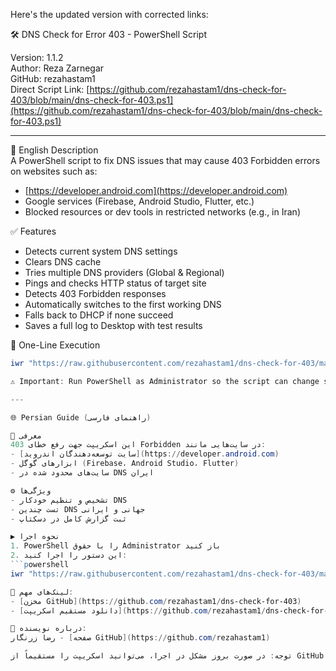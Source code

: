 Here's the updated version with corrected links:

🛠️ DNS Check for Error 403 - PowerShell Script

Version: 1.1.2  
Author: Reza Zarnegar  
GitHub: rezahastam1  
Direct Script Link: [https://github.com/rezahastam1/dns-check-for-403/blob/main/dns-check-for-403.ps1](https://github.com/rezahastam1/dns-check-for-403/blob/main/dns-check-for-403.ps1)

---

📌 English Description  
A PowerShell script to fix DNS issues that may cause 403 Forbidden errors on websites such as:  
- [https://developer.android.com](https://developer.android.com)  
- Google services (Firebase, Android Studio, Flutter, etc.)  
- Blocked resources or dev tools in restricted networks (e.g., in Iran)

✅ Features  
- Detects current system DNS settings  
- Clears DNS cache  
- Tries multiple DNS providers (Global & Regional)  
- Pings and checks HTTP status of target site  
- Detects 403 Forbidden responses  
- Automatically switches to the first working DNS  
- Falls back to DHCP if none succeed  
- Saves a full log to Desktop with test results  

🧪 One-Line Execution  
```powershell
iwr "https://raw.githubusercontent.com/rezahastam1/dns-check-for-403/main/dns-check-for-403.ps1" -UseBasicParsing | iex```

⚠️ Important: Run PowerShell as Administrator so the script can change system DNS.

---

🌐 Persian Guide (راهنمای فارسی)  

📝 معرفی  
این اسکریپت جهت رفع خطای 403 Forbidden در سایت‌هایی مانند:  
- [سایت توسعه‌دهندگان اندروید](https://developer.android.com)  
- ابزارهای گوگل (Firebase، Android Studio، Flutter)  
- سایت‌های محدود شده در DNS ایران  

⚙️ ویژگی‌ها  
- تشخیص و تنظیم خودکار DNS  
- تست چندین DNS جهانی و ایرانی  
- ثبت گزارش کامل در دسکتاپ  

▶️ نحوه اجرا  
1. PowerShell را با حقوق Administrator باز کنید  
2. این دستور را اجرا کنید:  
```powershell
iwr "https://raw.githubusercontent.com/rezahastam1/dns-check-for-403/main/dns-check-for-403.ps1" -UseBasicParsing | iex```

🔗 لینک‌های مهم:  
- [مخزن GitHub](https://github.com/rezahastam1/dns-check-for-403)  
- [دانلود مستقیم اسکریپت](https://github.com/rezahastam1/dns-check-for-403/blob/main/dns-check-for-403.ps1)  

👤 درباره نویسنده:  
رضا زرنگار - [صفحه GitHub](https://github.com/rezahastam1)  

توجه: در صورت بروز مشکل در اجرا، می‌توانید اسکریپت را مستقیماً از GitHub دانلود و اجرا نمایید.

